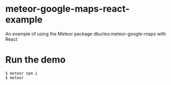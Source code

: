 # meteor-google-maps-react-example
An example of using the Meteor package dburles:meteor-google-maps with React

# Run the demo

```
$ meteor npm i
$ meteor
```
